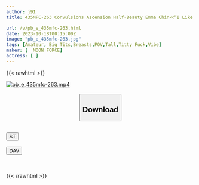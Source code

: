 ```yaml
---
author: j91
title: 435MFC-263 Convulsions Ascension Half-Beauty Emma Chin≪“I Like Sex That Makes Us Devour Each Other♪” Reuniting With A Girl With The Best Loose Thighs Who Is Far From Japanese♪ Sexy Sex With A Girl With A Super-Beautiful Beautiful Big Breasts Trembling As She Screams And Climaxes While Copulating ♪≫ (Ema Chizuru)

url: /v/pb_e_435mfc-263.html
date: 2023-10-18T00:15:00Z
image: "pb_e_435mfc-263.jpg"
tags: [Amateur, Big Tits,Breasts,POV,Tall,Titty Fuck,Vibe]
maker: [  MOON FORCE]
actress: [ ]
---
```



{{< rawhtml >}}

<div class="video" data-videoid="QrGRzMPlZxiGgJ">
    <a href="javascript:;">
        <img src="https://my.j91.asia/v/pb_e_435mfc-263.jpg" width="WIDTH" height="HEIGHT" alt="pb_e_435mfc-263.mp4" loading="lazy">
    </a>
</div>

<script type="text/javascript" src="https://j91.asia/asset/on-demand-st.js"></script>

<br>
  <link rel="stylesheet" href="https://j91.asia/asset/bs5.css">
  
  <center>
  <button class="btn btn-primary" type="button" data-bs-toggle="collapse" data-bs-target=".multi-collapse" aria-expanded="false" aria-controls="multiCollapseExample1 multiCollapseExample2"><h2>Download</h2></button></center>
</p>
<div class="row">
  <div class="col">
    <div class="collapse multi-collapse" id="multiCollapseExample1">
      <div class="card card-body">
	      	      <br>
<div class="buttons">  
<a href="https://streamtape.to/v/QrGRzMPlZxiGgJ"><button class="btn-hover color-3"><i class="fa fa-download"></i> ST</button></a></div>
    </div>
  </div>
</div>
  <div class="col">
    <div class="collapse multi-collapse" id="multiCollapseExample2">
      <div class="card card-body">
	      <br>
<div class="buttons">
    <a href="https://filelions.online/f/xgmb98qh7ep2"><button class="btn-hover color-9"><i class="fa fa-download"></i> DAV</button></a></div>
<br><br>
      </div>
    </div>
  </div>
</div>

{{< /rawhtml >}}
